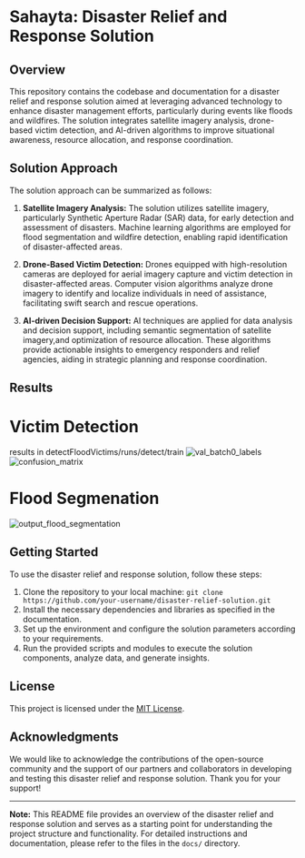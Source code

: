 # Sahayta: Disaster Relief and Response Solution

## Overview
This repository contains the codebase and documentation for a disaster relief and response solution aimed at leveraging advanced technology to enhance disaster management efforts, particularly during events like floods and wildfires. The solution integrates satellite imagery analysis, drone-based victim detection, and AI-driven algorithms to improve situational awareness, resource allocation, and response coordination.

## Solution Approach
The solution approach can be summarized as follows:

1. **Satellite Imagery Analysis:** The solution utilizes satellite imagery, particularly Synthetic Aperture Radar (SAR) data, for early detection and assessment of disasters. Machine learning algorithms are employed for flood segmentation and wildfire detection, enabling rapid identification of disaster-affected areas.

2. **Drone-Based Victim Detection:** Drones equipped with high-resolution cameras are deployed for aerial imagery capture and victim detection in disaster-affected areas. Computer vision algorithms analyze drone imagery to identify and localize individuals in need of assistance, facilitating swift search and rescue operations.

3. **AI-driven Decision Support:** AI techniques are applied for data analysis and decision support, including semantic segmentation of satellite imagery,and optimization of resource allocation. These algorithms provide actionable insights to emergency responders and relief agencies, aiding in strategic planning and response coordination.

## Results
# Victim Detection 
results in detectFloodVictims/runs/detect/train
![val_batch0_labels](https://github.com/MonaTheDon/Sahayta/assets/104318895/580296fc-d254-48a8-ba34-1fafa5567278)
![confusion_matrix](https://github.com/MonaTheDon/Sahayta/assets/104318895/7fb73624-fa59-4dd5-8d81-52b474f2d32f)

# Flood Segmenation
![output_flood_segmentation](https://github.com/MonaTheDon/Sahayta/assets/104318895/d7977e64-f08f-48f5-9788-05c75e61388a)


## Getting Started
To use the disaster relief and response solution, follow these steps:

1. Clone the repository to your local machine: `git clone https://github.com/your-username/disaster-relief-solution.git`
2. Install the necessary dependencies and libraries as specified in the documentation.
3. Set up the environment and configure the solution parameters according to your requirements.
4. Run the provided scripts and modules to execute the solution components, analyze data, and generate insights.


## License
This project is licensed under the [MIT License](LICENSE).

## Acknowledgments
We would like to acknowledge the contributions of the open-source community and the support of our partners and collaborators in developing and testing this disaster relief and response solution. Thank you for your support!

---
**Note:** This README file provides an overview of the disaster relief and response solution and serves as a starting point for understanding the project structure and functionality. For detailed instructions and documentation, please refer to the files in the `docs/` directory.

